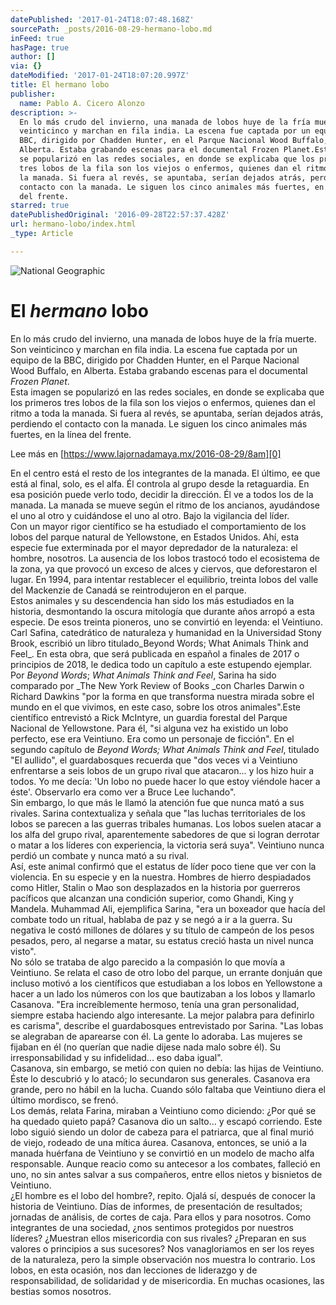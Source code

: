 ```yaml
---
datePublished: '2017-01-24T18:07:48.168Z'
sourcePath: _posts/2016-08-29-hermano-lobo.md
inFeed: true
hasPage: true
author: []
via: {}
dateModified: '2017-01-24T18:07:20.997Z'
title: El hermano lobo
publisher:
  name: Pablo A. Cicero Alonzo
description: >-
  En lo más crudo del invierno, una manada de lobos huye de la fría muerte. Son
  veinticinco y marchan en fila india. La escena fue captada por un equipo de la
  BBC, dirigido por Chadden Hunter, en el Parque Nacional Wood Buffalo, en
  Alberta. Estaba grabando escenas para el documental Frozen Planet.Esta imagen
  se popularizó en las redes sociales, en donde se explicaba que los primeros
  tres lobos de la fila son los viejos o enfermos, quienes dan el ritmo a toda
  la manada. Si fuera al revés, se apuntaba, serían dejados atrás, perdiendo el
  contacto con la manada. Le siguen los cinco animales más fuertes, en la línea
  del frente.
starred: true
datePublishedOriginal: '2016-09-28T22:57:37.428Z'
url: hermano-lobo/index.html
_type: Article

---
```

![National Geographic](https://the-grid-user-content.s3-us-west-2.amazonaws.com/4ec0c937-91b8-4060-9bf3-5b7f031eacae.png)

# El _hermano_ lobo

En lo más crudo del invierno, una manada de lobos huye de la fría muerte. Son veinticinco y marchan en fila india. La escena fue captada por un equipo de la BBC, dirigido por Chadden Hunter, en el Parque Nacional Wood Buffalo, en Alberta. Estaba grabando escenas para el documental _Frozen Planet_.  
Esta imagen se popularizó en las redes sociales, en donde se explicaba que los primeros tres lobos de la fila son los viejos o enfermos, quienes dan el ritmo a toda la manada. Si fuera al revés, se apuntaba, serían dejados atrás, perdiendo el contacto con la manada. Le siguen los cinco animales más fuertes, en la línea del frente.

Lee más en [https://www.lajornadamaya.mx/2016-08-29/8am][0]

En el centro está el resto de los integrantes de la manada. El último, ee que está al final, solo, es el alfa. Él controla al grupo desde la retaguardia. En esa posición puede verlo todo, decidir la dirección. Él ve a todos los de la manada. La manada se mueve según el ritmo de los ancianos, ayudándose el uno al otro y cuidándose el uno al otro. Bajo la vigilancia del líder.  
Con un mayor rigor científico se ha estudiado el comportamiento de los lobos del parque natural de Yellowstone, en Estados Unidos. Ahí, esta especie fue exterminada por el mayor depredador de la naturaleza: el hombre, nosotros. La ausencia de los lobos trastocó todo el ecosistema de la zona, ya que provocó un exceso de alces y ciervos, que deforestaron el lugar. En 1994, para intentar restablecer el equilibrio, treinta lobos del valle del Mackenzie de Canadá se reintrodujeron en el parque.  
Estos animales y su descendencia han sido los más estudiados en la historia, desmontando la oscura mitología que durante años arropó a esta especie. De esos treinta pioneros, uno se convirtió en leyenda: el Veintiuno. Carl Safina, catedrático de naturaleza y humanidad en la Universidad Stony Brook, escribió un libro titulado_Beyond Words; What Animals Think and Feel_. En esta obra, que será publicada en español a finales de 2017 o principios de 2018, le dedica todo un capítulo a este estupendo ejemplar.  
Por _Beyond Words_; _What Animals Think and Feel_, Sarina ha sido comparado por _The New York Review of Books _con Charles Darwin o Richard Dawkins "por la forma en que transforma nuestra mirada sobre el mundo en el que vivimos, en este caso, sobre los otros animales".Este científico entrevistó a Rick McIntyre, un guardia forestal del Parque Nacional de Yellowstone. Para él, "si alguna vez ha existido un lobo perfecto, ese era Veintiuno. Era como un personaje de ficción". En el segundo capítulo de _Beyond Words; What Animals Think and Feel_, titulado "El aullido", el guardabosques recuerda que "dos veces vi a Veintiuno enfrentarse a seis lobos de un grupo rival que atacaron... y los hizo huir a todos. Yo me decía: 'Un lobo no puede hacer lo que estoy viéndole hacer a éste'. Observarlo era como ver a Bruce Lee luchando".  
Sin embargo, lo que más le llamó la atención fue que nunca mató a sus rivales. Sarina contextualiza y señala que "las luchas territoriales de los lobos se parecen a las guerras tribales humanas. Los lobos suelen atacar a los alfa del grupo rival, aparentemente sabedores de que si logran derrotar o matar a los líderes con experiencia, la victoria será suya". Veintiuno nunca perdió un combate y nunca mató a su rival.  
Así, este animal confirmó que el estatus de líder poco tiene que ver con la violencia. En su especie y en la nuestra. Hombres de hierro despiadados como Hitler, Stalin o Mao son desplazados en la historia por guerreros pacíficos que alcanzan una condición superior, como Ghandi, King y Mandela. Muhammad Ali, ejemplifica Sarina, "era un boxeador que hacía del combate todo un ritual, hablaba de paz y se negó a ir a la guerra. Su negativa le costó millones de dólares y su título de campeón de los pesos pesados, pero, al negarse a matar, su estatus creció hasta un nivel nunca visto".  
No sólo se trataba de algo parecido a la compasión lo que movía a Veintiuno. Se relata el caso de otro lobo del parque, un errante donjuán que incluso motivó a los científicos que estudiaban a los lobos en Yellowstone a hacer a un lado los números con los que bautizaban a los lobos y llamarlo Casanova. "Era increíblemente hermoso, tenía una gran personalidad, siempre estaba haciendo algo interesante. La mejor palabra para definirlo es carisma", describe el guardabosques entrevistado por Sarina. "Las lobas se alegraban de aparearse con él. La gente lo adoraba. Las mujeres se fijaban en él (no querían que nadie dijese nada malo sobre él). Su irresponsabilidad y su infidelidad... eso daba igual".  
Casanova, sin embargo, se metió con quien no debía: las hijas de Veintiuno. Éste lo descubrió y lo atacó; lo secundaron sus generales. Casanova era grande, pero no hábil en la lucha. Cuando sólo faltaba que Veintiuno diera el último mordisco, se frenó.  
Los demás, relata Farina, miraban a Veintiuno como diciendo: ¿Por qué se ha quedado quieto papá? Casanova dio un salto... y escapó corriendo. Este lobo siguió siendo un dolor de cabeza para el patriarca, que al final murió de viejo, rodeado de una mítica áurea. Casanova, entonces, se unió a la manada huérfana de Veintiuno y se convirtió en un modelo de macho alfa responsable. Aunque reacio como su antecesor a los combates, falleció en uno, no sin antes salvar a sus compañeros, entre ellos nietos y bisnietos de Veintiuno.  
¿El hombre es el lobo del hombre?, repito. Ojalá sí, después de conocer la historia de Veintiuno. Días de informes, de presentación de resultados; jornadas de análisis, de cortes de caja. Para ellos y para nosotros. Como integrantes de una sociedad, ¿nos sentimos protegidos por nuestros líderes? ¿Muestran ellos misericordia con sus rivales? ¿Preparan en sus valores o principios a sus sucesores? Nos vanagloriamos en ser los reyes de la naturaleza, pero la simple observación nos muestra lo contrario. Los lobos, en esta ocasión, nos dan lecciones de liderazgo y de responsabilidad, de solidaridad y de misericordia. En muchas ocasiones, las bestias somos nosotros.

[0]: https://www.lajornadamaya.mx/2016-08-29/8am
